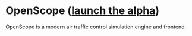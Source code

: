 
# OpenScope ([launch the alpha](https://openscope.github.io/))

OpenScope is a modern air traffic control simulation engine and
frontend.
